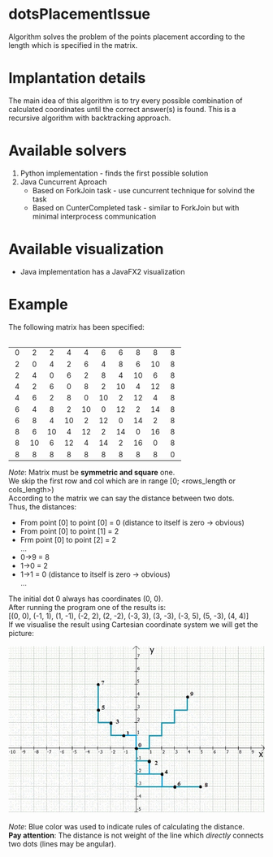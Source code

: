 dotsPlacementIssue
============================
Algorithm solves the problem of the points placement according to the length which is specified in the matrix.

Implantation details
============================
The main idea of this algorithm is to try every possible combination of calculated coordinates until the correct answer(s) is found.
This is a recursive algorithm with backtracking approach.

Available solvers
============================
<ol type="1">
    <li>Python implementation - finds the first possible solution</li>
    <li>Java Cuncurrent Aproach
        <ul>
            <li>Based on ForkJoin task - use cuncurrent technique for solvind the task</li>
            <li>Based on CunterCompleted task - similar to ForkJoin but with minimal interprocess communication</li>
        </ul>
    </li>
</ol>

Available visualization
============================
<ul>
    <li>Java implementation has a JavaFX2 visualization</li>
</ul>

Example
============================
The following matrix has been specified:
<br><br>
<table layout="fixed">
<tr align="center">
    <td width="20"> 0 </td><td width="20"> 2 </td><td width="20"> 2 </td><td width="20"> 4 </td><td width="20"> 4 </td><td width="20"> 6 </td><td width="20"> 6 </td><td width="20"> 8 </td><td width="20"> 8 </td><td width="20"> 8 </td>
</tr>
<tr align="center">
    <td> 2 </td><td> 0 </td><td> 4 </td><td> 2 </td><td> 6 </td><td> 4 </td><td> 8 </td><td> 6 </td><td> 10 </td><td> 8 </td>
</tr>
<tr align="center">
    <td> 2 </td><td> 4 </td><td> 0 </td><td> 6 </td><td> 2 </td><td> 8 </td><td> 4 </td><td> 10 </td><td> 6 </td><td> 8 </td>
</tr>
<tr align="center">
    <td> 4 </td><td> 2 </td><td> 6 </td><td> 0 </td><td> 8 </td><td> 2 </td><td> 10 </td><td> 4 </td><td> 12 </td><td> 8 </td>
</tr>
<tr align="center">
    <td> 4 </td><td> 6 </td><td> 2 </td><td> 8 </td><td> 0 </td><td> 10 </td><td> 2 </td><td> 12 </td><td> 4 </td><td> 8 </td>
</tr>
<tr align="center">
    <td> 6 </td><td> 4 </td><td> 8 </td><td> 2 </td><td> 10 </td><td> 0 </td><td> 12 </td><td> 2 </td><td> 14 </td><td> 8 </td>
</tr>
<tr align="center">
    <td> 6 </td><td> 8 </td><td> 4 </td><td> 10 </td><td> 2 </td><td> 12 </td><td> 0 </td><td> 14 </td><td> 2 </td><td> 8 </td>
</tr>
<tr align="center">
    <td> 8 </td><td> 6 </td><td> 10 </td><td> 4 </td><td> 12 </td><td> 2 </td><td> 14 </td><td> 0 </td><td> 16 </td><td> 8 </td>
</tr>
<tr align="center">
    <td> 8 </td><td> 10 </td><td> 6 </td><td> 12 </td><td> 4 </td><td> 14 </td><td> 2 </td><td> 16 </td><td> 0 </td><td> 8 </td>
</tr>
<tr align="center">
    <td> 8 </td><td> 8 </td><td> 8 </td><td> 8 </td><td> 8 </td><td> 8 </td><td> 8 </td><td> 8 </td><td> 8 </td><td> 0 </td>
</tr>
</table>

_Note_: Matrix must be <b>symmetric and square</b> one.<br>
        We skip the first row and col which are in range [0; <rows_length or cols_length>) <br>
According to the matrix we can say the distance between two dots.<br> Thus, the distances: <br>
<ul>
    <li> From point [0] to point [0] = 0 (distance to itself is zero -> obvious)</li>
    <li> From point [0] to point [1] = 2 </li>
    <li> Frm point [0] to point [2] = 2 
    <br>...
    <li> 0->9 = 8 </li>
    <li> 1->0 = 2 </li>
    <li> 1->1 = 0 (distance to itself is zero -> obvious)
    <br>...
</ul>

The initial dot 0 always has coordinates (0, 0).<br>
After running the program one of the results is:
<br>[(0, 0), (-1, 1), (1, -1), (-2, 2), (2, -2), (-3, 3), (3, -3), (-3, 5), (5, -3), (4, 4)]<br>
If we visualise the result using Cartesian coordinate system we will get the picture:<br>
<br> ![result](./ex.jpg) <br>
<br> _Note_: Blue color was used to indicate rules of calculating the distance.
<br> __Pay attention__: The distance is not weight of the line which _directly_ connects two dots (lines may be angular).